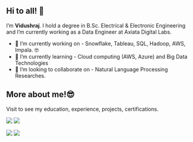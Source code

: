 ## Hi to all! 👋

I’m **Vidushraj**.  I hold a degree in B.Sc. Electrical & Electronic Engineering and I’m currently working as a Data Engineer at Axiata Digital Labs.

- 🔭 I’m currently working on - Snowflake, Tableau, SQL, Hadoop, AWS, Impala. 🤓
- 🌱 I’m currently learning - Cloud computing (AWS, Azure) and Big Data Technologies
- 👯 I’m looking to collaborate on - Natural Language Processing Researches.


## More about me!😎
Visit to see my education, experience, projects, certifications. 

[<img target="_blank" src="https://img.icons8.com/dusk/64/000000/internet.png">](https://vidush5.github.io/)    [<img target="_blank" src="https://img.icons8.com/doodle/64/000000/linkedin-circled.png"/>](https://www.linkedin.com/in/vidushraj5/) 

[<img src="https://img.icons8.com/dusk/64/000000/medium-new.png"/>](https://medium.com/@vidushraj5)   [<img src="https://img.icons8.com/windows/64/000000/hackerrank.png"/>](https://www.hackerrank.com/TeamAgni_HA20?hr_r=1)
